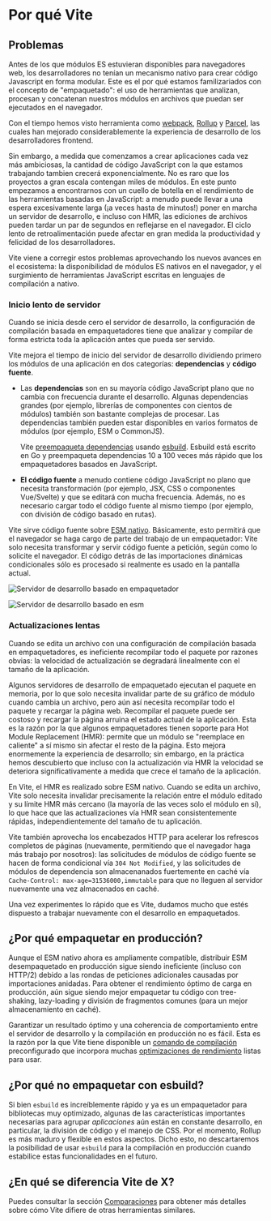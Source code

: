 # Por qué Vite

## Problemas

<!-- Before ES modules were available in browsers, developers had no native mechanism for authoring JavaScript in a modularized fashion. This is why we are all familiar with the concept of "bundling": using tools that crawl, process and concatenate our source modules into files that can run in the browser. -->

Antes de los que módulos ES estuvieran disponibles para navegadores web, los desarrolladores no tenían un mecanismo nativo para crear código Javascript en forma modular. Este es el por qué estamos familizariados con el concepto de "empaquetado": el uso de herramientas que analizan, procesan y concatenan nuestros módulos en archivos que puedan ser ejecutados en el navegador.

<!-- Over time we have seen tools like [webpack](https://webpack.js.org/), [Rollup](https://rollupjs.org) and [Parcel](https://parceljs.org/), which greatly improved the development experience for frontend developers. -->

Con el tiempo hemos visto herramienta como [webpack](https://webpack.js.org/), [Rollup](https://rollupjs.org) y [Parcel](https://parceljs.org/), las cuales han mejorado considerablemente la experiencia de desarrollo de los desarrolladores frontend.

<!-- However, as we start to build more and more ambitious applications, the amount of JavaScript we are dealing with also increased exponentially. It is not uncommon for large scale projects to contain thousands of modules. We are starting to hit a performance bottleneck for JavaScript based tooling: it can often take an unreasonably long wait (sometimes up to minutes!) to spin up a dev server, and even with HMR, file edits can take a couple seconds to be reflected in the browser. The slow feedback loop can greatly affect developers' productivity and happiness. -->

Sin embargo, a medida que comenzamos a crear aplicaciones cada vez más ambiciosas, la cantidad de código JavaScript con la que estamos trabajando tambien crecerá exponencialmente. No es raro que los proyectos a gran escala contengan miles de módulos. En este punto empezamos a encontrarnos con un cuello de botella en el rendimiento de las herramientas basadas en JavaScript: a menudo puede llevar a una espera excesivamente larga (¡a veces hasta de minutos!) poner en marcha un servidor de desarrollo, e incluso con HMR, las ediciones de archivos pueden tardar un par de segundos en reflejarse en el navegador. El ciclo lento de retroalimentación puede afectar en gran medida la productividad y felicidad de los desarrolladores.

<!-- Vite aims to address these issues by leveraging new advancements in the ecosystem: the availability of native ES modules in the browser, and the rise of JavaScript tools written in compile-to-native languages. -->

Vite viene a corregir estos problemas aprovechando los nuevos avances en el ecosistema: la disponibilidad de módulos ES nativos en el navegador, y el surgimiento de herramientas JavaScript escritas en lenguajes de compilación a nativo.

<!-- ### Slow Server Start -->

### Inicio lento de servidor

<!-- When cold-starting the dev server, a bundler-based build setup has to eagerly crawl and build your entire application before it can be served. -->

Cuando se inicia desde cero el servidor de desarrollo, la configuración de compilación basada en empaquetadores tiene que analizar y compilar de forma estricta toda la aplicación antes que pueda ser servido.

<!-- Vite improves the dev server start time by first dividing the modules in an application into two categories: **dependencies** and **source code**. -->

Vite mejora el tiempo de inicio del servidor de desarrollo dividiendo primero los módulos de una aplicación en dos categorías: **dependencias** y **código fuente**.

<!-- - **Dependencies** are mostly plain JavaScript that do not change often during development. Some large dependencies (e.g. component libraries with hundreds of modules) are also quite expensive to process. Dependencies may also be shipped in various module formats (e.g. ESM or CommonJS). -->

- Las **dependencias** son en su mayoría código JavaScript plano que no cambia con frecuencia durante el desarrollo. Algunas dependencias grandes (por ejemplo, librerías de componentes con cientos de módulos) también son bastante complejas de procesar. Las dependencias también pueden estar disponibles en varios formatos de módulos (por ejemplo, ESM o CommonJS).

  <!-- Vite [pre-bundles dependencies](./dep-pre-bundling) using [esbuild](https://esbuild.github.io/). Esbuild is written in Go and pre-bundles dependencies 10-100x faster than JavaScript-based bundlers. -->

  Vite [preempaqueta dependencias](./dep-pre-bundling) usando [esbuild](https://esbuild.github.io/). Esbuild está escrito en Go y preempaqueta dependencias 10 a 100 veces más rápido que los empaquetadores basados ​​en JavaScript.

<!-- - **Source code** often contains non-plain JavaScript that needs transforming (e.g. JSX, CSS or Vue/Svelte components), and will be edited very often. Also, not all source code needs to be loaded at the same time (e.g. with route-based code-splitting). -->

- **El código fuente** a menudo contiene código JavaScript no plano que necesita transformación (por ejemplo, JSX, CSS o componentes Vue/Svelte) y que se editará con mucha frecuencia. Además, no es necesario cargar todo el código fuente al mismo tiempo (por ejemplo, con división de código basado en rutas).

<!-- Vite serves source code over [native ESM](https://developer.mozilla.org/en-US/docs/Web/JavaScript/Guide/Modules). This is essentially letting the browser take over part of the job of a bundler: Vite only needs to transform and serve source code on demand, as the browser requests it. Code behind conditional dynamic imports is only processed if actually used on the current screen. -->

Vite sirve código fuente sobre [ESM nativo](https://developer.mozilla.org/en-US/docs/Web/JavaScript/Guide/Modules). Básicamente, esto permitirá que el navegador se haga cargo de parte del trabajo de un empaquetador: Vite solo necesita transformar y servir código fuente a petición, según como lo solicite el navegador. El código detrás de las importaciones dinámicas condicionales sólo es procesado si realmente es usado en la pantalla actual.

![Servidor de desarrollo basado en empaquetador](/images/bundler.png)

![Servidor de desarrollo basado en esm](/images/esm.png)

<!-- ### Slow Updates -->

### Actualizaciones lentas

<!-- When a file is edited in a bundler-based build setup, it is inefficient to rebuild the whole bundle for obvious reasons: the update speed will degrade linearly with the size of the app.

Some bundler dev server runs the bundling in memory so that it only needs to invalidate part of its module graph when a file changes, but it still needs to re-construct the entire bundle and reload the web page. Reconstructing the bundle can be expensive, and reloading the page blows away the current state of the application. This is why some bundlers support Hot Module Replacement (HMR): allowing a module to "hot replace" itself without affecting the rest of the page. This greatly improves DX - however, in practice we've found that even HMR update speed deteriorates significantly as the size of the application grows. -->

Cuando se edita un archivo con una configuración de compilación basada en empaquetadores, es ineficiente recompilar todo el paquete por razones obvias: la velocidad de actualización se degradará linealmente con el tamaño de la aplicación.

Algunos servidores de desarrollo de empaquetado ejecutan el paquete en memoria, por lo que solo necesita invalidar parte de su gráfico de módulo cuando cambia un archivo, pero aún así necesita recompilar todo el paquete y recargar la página web. Recompilar el paquete puede ser costoso y recargar la página arruina el estado actual de la aplicación. Esta es la razón por la que algunos empaquetadores tienen soporte para Hot Module Replacement (HMR): permite que un módulo se "reemplace en caliente" a sí mismo sin afectar el resto de la página. Esto mejora enormemente la experiencia de desarrollo; sin embargo, en la práctica hemos descubierto que incluso con la actualización vía HMR la velocidad se deteriora significativamente a medida que crece el tamaño de la aplicación.

<!-- In Vite, HMR is performed over native ESM. When a file is edited, Vite only needs to precisely invalidate the chain between the edited module and its closest HMR boundary (most of the time only the module itself), making HMR updates consistently fast regardless of the size of your application.

Vite also leverages HTTP headers to speed up full page reloads (again, let the browser do more work for us): source code module requests are made conditional via `304 Not Modified`, and dependency module requests are strongly cached via `Cache-Control: max-age=31536000,immutable` so they don't hit the server again once cached. -->

En Vite, el HMR es realizado sobre ESM nativo. Cuando se edita un archivo, Vite solo necesita invalidar precisamente la relación entre el módulo editado y su límite HMR más cercano (la mayoría de las veces solo el módulo en sí), lo que hace que las actualizaciones vía HMR sean consistentemente rápidas, independientemente del tamaño de tu aplicación.

Vite también aprovecha los encabezados HTTP para acelerar los refrescos completos de páginas (nuevamente, permitiendo que el navegador haga más trabajo por nosotros): las solicitudes de módulos de código fuente se hacen de forma condicional vía `304 Not Modified`, y las solicitudes de módulos de dependencia son almacenanados fuertemente en caché vía `Cache-Control: max-age=31536000,immutable` para que no lleguen al servidor nuevamente una vez almacenados en caché.

<!-- Once you experience how fast Vite is, we highly doubt you'd be willing to put up with bundled development again. -->

Una vez experimentes lo rápido que es Vite, dudamos mucho que estés dispuesto a trabajar nuevamente con el desarrollo en empaquetados.

<!-- ## Why Bundle for Production -->

## ¿Por qué empaquetar en producción?

<!-- Even though native ESM is now widely supported, shipping unbundled ESM in production is still inefficient (even with HTTP/2) due to the additional network round trips caused by nested imports. To get the optimal loading performance in production, it is still better to bundle your code with tree-shaking, lazy-loading and common chunk splitting (for better caching).

Ensuring optimal output and behavioral consistency between the dev server and the production build isn't easy. This is why Vite ships with a pre-configured [build command](./build) that bakes in many [performance optimizations](./features#build-optimizations) out of the box. -->

Aunque el ESM nativo ahora es ampliamente compatible, distribuir ESM desempaquetado en producción sigue siendo ineficiente (incluso con HTTP/2) debido a las rondas de peticiones adicionales causadas ​​por importaciones anidadas. Para obtener el rendimiento óptimo de carga en producción, aún sigue siendo mejor empaquetar tu código con tree-shaking, lazy-loading y división de fragmentos comunes (para un mejor almacenamiento en caché).

Garantizar un resultado óptimo y una coherencia de comportamiento entre el servidor de desarrollo y la compilación en producción no es fácil. Esta es la razón por la que Vite tiene disponible un [comando de compilación](./build) preconfigurado que incorpora muchas [optimizaciones de rendimiento](./features#build-optimizations) listas para usar.

<!-- ## Why Not Bundle with esbuild? -->

## ¿Por qué no empaquetar con esbuild?

<!-- While `esbuild` is blazing fast and is already a very capable bundler for libraries, some of the important features needed for bundling _applications_ are still work in progress - in particular code-splitting and CSS handling. For the time being, Rollup is more mature and flexible in these regards. That said, we won't rule out the possibility of using `esbuild` for production build when it stabilizes these features in the future. -->

Si bien `esbuild` es increíblemente rápido y ya es un empaquetador para bibliotecas muy optimizado, algunas de las características importantes necesarias para agrupar _aplicaciones_ aún están en constante desarrollo, en particular, la división de código y el manejo de CSS. Por el momento, Rollup es más maduro y flexible en estos aspectos. Dicho esto, no descartaremos la posibilidad de usar `esbuild` para la compilación en producción cuando estabilice estas funcionalidades en el futuro.

<!-- ## How is Vite Different from X? -->

## ¿En qué se diferencia Vite de X?

<!-- You can check out the [Comparisons](./comparisons) section for more details on how Vite differs from other similar tools. -->

Puedes consultar la sección [Comparaciones](./comparaciones) para obtener más detalles sobre cómo Vite difiere de otras herramientas similares.
